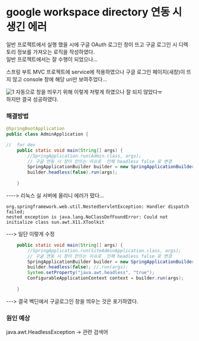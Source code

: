 # google workspace directory 연동 시 생긴 에러
일반 프로젝트에서 실행 했을 시에 구글 OAuth 로그인 창이 뜨고 구글 로그인 시 디렉토리 정보를 가져오는 로직을 작성하였다.   
일반 프로젝트에서는 잘 수행이 되었으나...   
   
스프링 부트 MVC 프로젝트에 service에 적용하였으나 구글 로그인 페이지(새창)이 뜨지 않고 console 창에 해당 uri만 보여주었다...

![1](https://user-images.githubusercontent.com/89080095/162391780-6d7d923e-a6d5-4b93-b11c-6027228a8201.PNG)
자동으로 창을 띄우기 위해 이렇게 저렇게 하였으나 잘 되지 않았다ㅠ  
하지만 결국 성공하였다.
### 해결방법
```java
@SpringBootApplication
public class AdminApplication {

//  for dev
	public static void main(String[] args) {
		//SpringApplication.run(Admin.class, args);
		// 구글 연동 시 창이 안뜨는 이슈로  인해 headless false 로 변경
		SpringApplicationBuilder builder = new SpringApplicationBuilder(Admin.class);
		builder.headless(false).run(args);
		
	}
```

----> 리눅스 실 서버에 올리니 에러가 떴다...
```
org.springframework.web.util.NestedServletException: Handler dispatch failed;    
nested exception is java.lang.NoClassDefFoundError: Could not initialize class sun.awt.X11.XToolkit
```
---> 일단 이렇게 수정
```java
	public static void main(String[] args) {
		//SpringApplication.run(SiteAdminApplication.class, args);
		// 구글 연동 시 창이 안뜨는 이슈로  인해 headless false 로 변경
		SpringApplicationBuilder builder = new SpringApplicationBuilder(SiteAdminApplication.class);
		builder.headless(false); //.run(args);
		System.setProperty("java.awt.headless", "true");
		ConfigurableApplicationContext context = builder.run(args);
		
	}
```
---> 결국 벡딘에서 구글로그인 창을 띄우는 것은 포기하였다. 

### 원인 예상

java.awt.HeadlessException -> 관련 검색어


